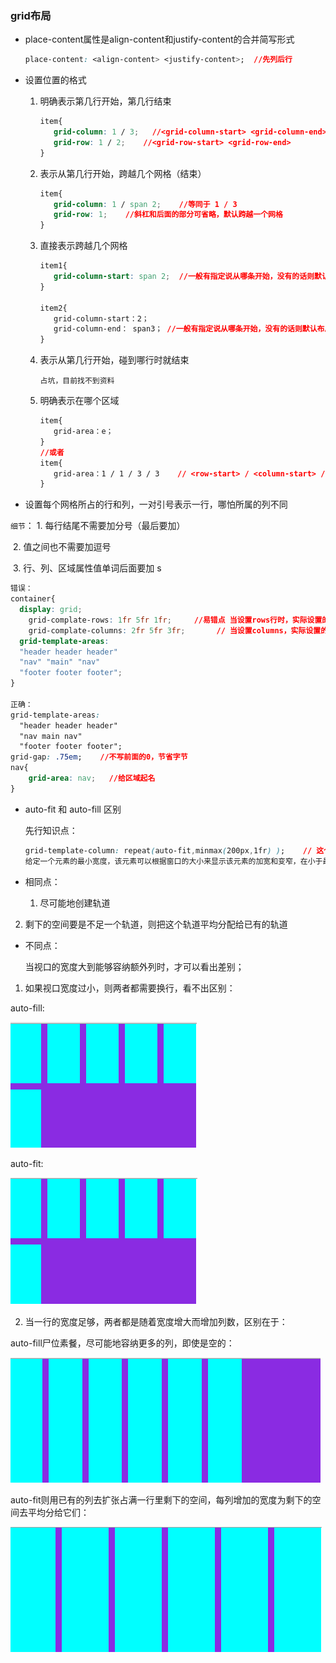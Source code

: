 ### grid布局

- place-content属性是align-content和justify-content的合并简写形式

  ```css
  place-content: <align-content> <justify-content>;  //先列后行
  ```

- 设置位置的格式

  1. 明确表示第几行开始，第几行结束

     ```css
     item{
     	grid-column: 1 / 3;	  //<grid-column-start> <grid-column-end>
     	grid-row: 1 / 2;	//<grid-row-start> <grid-row-end>
     }
     ```

  2. 表示从第几行开始，跨越几个网格（结束）

     ```css
     item{
     	grid-column: 1 / span 2;    //等同于 1 / 3
     	grid-row: 1;    //斜杠和后面的部分可省略，默认跨越一个网格
     }
     ```

  3. 直接表示跨越几个网格

     ```css
     item1{
     	grid-column-start: span 2;  //一般有指定说从哪条开始，没有的话则默认布局
     }
     
     item2{
     	grid-column-start：2；
     	grid-column-end： span3； //一般有指定说从哪条开始，没有的话则默认布局
     }
     ```

  4. 表示从第几行开始，碰到哪行时就结束

     ```
     占坑，目前找不到资料
     ```

  5. 明确表示在哪个区域

     ```css
     item{
     	grid-area：e；
     }
     //或者
     item{
     	grid-area：1 / 1 / 3 / 3    // <row-start> / <column-start> / <row-end> / <column-end>先一起设置开头，再一起设置结尾
     }
     ```



-  设置每个网格所占的行和列，一对引号表示一行，哪怕所属的列不同

  `细节`： 1. 每行结尾不需要加分号（最后要加）

  ​			 2. 值之间也不需要加逗号

  ​			 3. 行、列、区域属性值单词后面要加 s 

  ```css
  错误：
  container{
  	display: grid;
      grid-complate-rows: 1fr 5fr 1fr;     //易错点 当设置rows行时，实际设置的是视觉上的高
      grid-complate-columns: 2fr 5fr 3fr;		// 当设置columns，实际设置的是视觉上的宽度
  	grid-template-areas:
  	"header header header" 
  	"nav" "main" "nav"
  	"footer footer footer";
  }
  
  正确：
  grid-template-areas:
  	"header header header" 
  	"nav main nav"
  	"footer footer footer";
  grid-gap: .75em;    //不写前面的0，节省字节
  nav{
      grid-area: nav;   //给区域起名
  }
  ```

  

- auto-fit 和 auto-fill 区别

  先行知识点：

  ```css
  grid-template-column: repeat(auto-fit,minmax(200px,1fr) );    // 这个格式看起来虽然复杂，但和函数repeat()一样的，auto-fit为重复的数量，minmax(200px,1fr)为重复的值
  给定一个元素的最小宽度，该元素可以根据窗口的大小来显示该元素的加宽和变窄，在小于最小宽度时换行
  ```
- 
  相同点：


  1. 尽可能地创建轨道
2. 剩下的空间要是不足一个轨道，则把这个轨道平均分配给已有的轨道

- 不同点：


  当视口的宽度大到能够容纳额外列时，才可以看出差别；

1. 如果视口宽度过小，则两者都需要换行，看不出区别：

auto-fill:

  ![1564034175978](https://github.com/youngchan45/Some-notes/blob/master/img/fill.png)

  auto-fit:

  ![1564034212673](https://github.com/youngchan45/Some-notes/blob/master/img/fit.png)

2. 当一行的宽度足够，两者都是随着宽度增大而增加列数，区别在于：

  auto-fill尸位素餐，尽可能地容纳更多的列，即使是空的：

  ![1564034449468](https://github.com/youngchan45/Some-notes/blob/master/img/%E4%B8%8D%E7%94%A8%E6%8D%A2%E8%A1%8C-fill.png)

  auto-fit则用已有的列去扩张占满一行里剩下的空间，每列增加的宽度为剩下的空间去平均分给它们：

  ![1564034637338](https://github.com/youngchan45/Some-notes/blob/master/img/%E4%B8%8D%E7%94%A8%E6%8D%A2%E8%A1%8C-fit.png)

  

  
